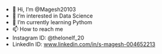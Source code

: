 - 👋 Hi, I’m @Magesh20103
- 👀 I’m interested in Data Science
- 🌱 I’m currently learning Pythom
- 📫 How to reach me
- Instagram ID: @thelonelf_20
- LinkedIn ID: www.linkedin.com/in/s-magesh-004652213

<!---
Magesh20103/Magesh20103 is a ✨ special ✨ repository because its `README.md` (this file) appears on your GitHub profile.
You can click the Preview link to take a look at your changes.
--->

